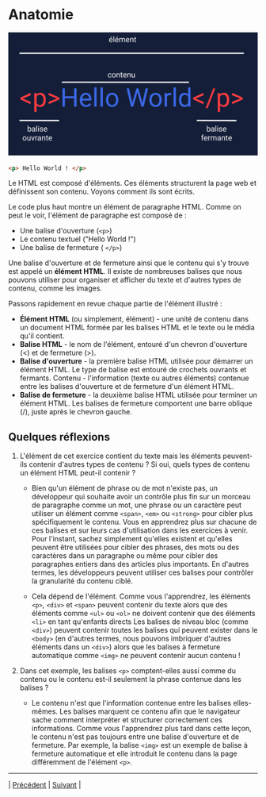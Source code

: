 # Anatomie

![Structure HTML](../medias/Fig1.png)


```html
<p> Hello World ! </p>
```

Le HTML est composé d'éléments. Ces éléments structurent la page web et définissent son contenu. Voyons comment ils sont écrits.

Le code plus haut montre un élément de paragraphe HTML. Comme on peut le voir, l'élément de paragraphe est composé de :

- Une balise d'ouverture (`<p>`)
- Le contenu textuel (\"Hello World !\")
- Une balise de fermeture ( `</p>`)

Une balise d'ouverture et de fermeture ainsi que le contenu qui s'y trouve est appelé un **élément HTML**. Il existe de nombreuses balises que nous pouvons utiliser pour organiser et afficher du texte et d'autres types de contenu, comme les images.

Passons rapidement en revue chaque partie de l'élément illustré :
- **Élément HTML** (ou simplement, élément) - une unité de contenu dans un document HTML formée par les balises HTML et le texte ou le média qu'il contient.
- **Balise HTML** - le nom de l'élément, entouré d'un chevron d'ouverture (<) et de fermeture (>).
- **Balise d'ouverture** - la première balise HTML utilisée pour démarrer un élément HTML. Le type de balise est entouré de crochets ouvrants et fermants.
Contenu - l'information (texte ou autres éléments) contenue entre les balises d'ouverture et de fermeture d'un élément HTML.
- **Balise de fermeture** - la deuxième balise HTML utilisée pour terminer un élément HTML. Les balises de fermeture comportent une barre oblique (/), juste après le chevron gauche.


## Quelques réflexions

1. L'élément de cet exercice contient du texte mais les éléments peuvent-ils contenir d'autres types de contenu ? Si oui, quels types de contenu un élément HTML peut-il contenir ?
    - Bien qu'un élément de phrase ou de mot n'existe pas, un développeur qui souhaite avoir un contrôle plus fin sur un morceau de paragraphe comme un mot, une phrase ou un caractère peut utiliser un élément comme `<span>`, `<em>` ou `<strong>` pour cibler plus spécifiquement le contenu. Vous en apprendrez plus sur chacune de ces balises et sur leurs cas d'utilisation dans les exercices à venir. Pour l'instant, sachez simplement qu'elles existent et qu'elles peuvent être utilisées pour cibler des phrases, des mots ou des caractères dans un paragraphe ou même pour cibler des paragraphes entiers dans des articles plus importants. En d'autres termes, les développeurs peuvent utiliser ces balises pour contrôler la granularité du contenu ciblé.  

    - Cela dépend de l'élément. Comme vous l'apprendrez, les éléments `<p>`, `<div>` et `<span>` peuvent contenir du texte alors que des éléments comme ``<ul>`` ou `<ol>` ne doivent contenir que des éléments `<li>` en tant qu'enfants directs Les balises de niveau bloc (comme `<div>`) peuvent contenir toutes les balises qui peuvent exister dans le `<body>` (en d'autres termes, nous pouvons imbriquer d'autres éléments dans un `<div>`) alors que les balises à fermeture automatique comme `<img>` ne peuvent contenir aucun contenu !

2. Dans cet exemple, les balises `<p>` comptent-elles aussi comme du contenu ou le contenu est-il seulement la phrase contenue dans les balises ?
    - Le contenu n'est que l'information contenue entre les balises elles-mêmes. Les balises marquent ce contenu afin que le navigateur sache comment interpréter et structurer correctement ces informations. Comme vous l'apprendrez plus tard dans cette leçon, le contenu n'est pas toujours entre une balise d'ouverture et de fermeture. Par exemple, la balise `<img>` est un exemple de balise à fermeture automatique et elle introduit le contenu dans la page différemment de l'élément `<p>`.
    

___
| [Précédent](./1-introduction.md)       | [Suivant](./3-body.md)        |




